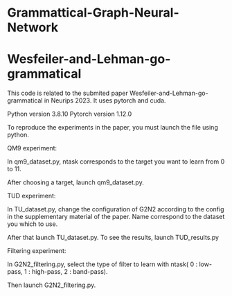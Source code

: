 # Grammattical-Graph-Neural-Network
# Wesfeiler-and-Lehman-go-grammatical


This code is related to the submited paper Wesfeiler-and-Lehman-go-grammatical in Neurips 2023. It uses pytorch and cuda.

Python version 3.8.10
Pytorch version 1.12.0


To reproduce the experiments in the paper, you must launch the file using python.


QM9 experiment:

In qm9_dataset.py, ntask corresponds to the target you want to learn from 0 to 11.

After choosing a target, launch qm9_dataset.py.

TUD experiment:

In TU_dataset.py, change the configuration of G2N2 according to the config in the supplementary material of the paper.
Name correspond to the dataset you which to use.

After that launch TU_dataset.py.
To see the results, launch TUD_results.py

Filtering experiment:

In G2N2_filtering.py, select the type of filter to learn with ntask( 0 : low-pass, 1 : high-pass, 2 : band-pass).

Then launch G2N2_filtering.py.

